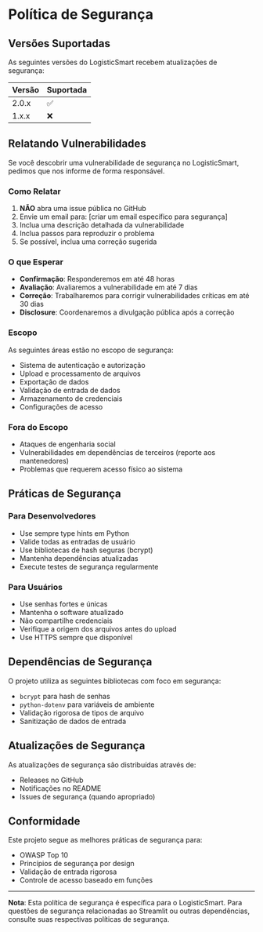 # Política de Segurança

## Versões Suportadas

As seguintes versões do LogisticSmart recebem atualizações de segurança:

| Versão | Suportada          |
| ------ | ------------------ |
| 2.0.x  | :white_check_mark: |
| 1.x.x  | :x:                |

## Relatando Vulnerabilidades

Se você descobrir uma vulnerabilidade de segurança no LogisticSmart, pedimos que nos informe de forma responsável.

### Como Relatar

1. **NÃO** abra uma issue pública no GitHub
2. Envie um email para: [criar um email específico para segurança]
3. Inclua uma descrição detalhada da vulnerabilidade
4. Inclua passos para reproduzir o problema
5. Se possível, inclua uma correção sugerida

### O que Esperar

- **Confirmação**: Responderemos em até 48 horas
- **Avaliação**: Avaliaremos a vulnerabilidade em até 7 dias
- **Correção**: Trabalharemos para corrigir vulnerabilidades críticas em até 30 dias
- **Disclosure**: Coordenaremos a divulgação pública após a correção

### Escopo

As seguintes áreas estão no escopo de segurança:

- Sistema de autenticação e autorização
- Upload e processamento de arquivos
- Exportação de dados
- Validação de entrada de dados
- Armazenamento de credenciais
- Configurações de acesso

### Fora do Escopo

- Ataques de engenharia social
- Vulnerabilidades em dependências de terceiros (reporte aos mantenedores)
- Problemas que requerem acesso físico ao sistema

## Práticas de Segurança

### Para Desenvolvedores

- Use sempre type hints em Python
- Valide todas as entradas de usuário
- Use bibliotecas de hash seguras (bcrypt)
- Mantenha dependências atualizadas
- Execute testes de segurança regularmente

### Para Usuários

- Use senhas fortes e únicas
- Mantenha o software atualizado
- Não compartilhe credenciais
- Verifique a origem dos arquivos antes do upload
- Use HTTPS sempre que disponível

## Dependências de Segurança

O projeto utiliza as seguintes bibliotecas com foco em segurança:

- `bcrypt` para hash de senhas
- `python-dotenv` para variáveis de ambiente
- Validação rigorosa de tipos de arquivo
- Sanitização de dados de entrada

## Atualizações de Segurança

As atualizações de segurança são distribuídas através de:

- Releases no GitHub
- Notificações no README
- Issues de segurança (quando apropriado)

## Conformidade

Este projeto segue as melhores práticas de segurança para:

- OWASP Top 10
- Princípios de segurança por design
- Validação de entrada rigorosa
- Controle de acesso baseado em funções

---

**Nota**: Esta política de segurança é específica para o LogisticSmart. Para questões de segurança relacionadas ao Streamlit ou outras dependências, consulte suas respectivas políticas de segurança.


